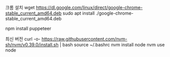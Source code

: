크롬 설치
wget https://dl.google.com/linux/direct/google-chrome-stable_current_amd64.deb
sudo apt install ./google-chrome-stable_current_amd64.deb

npm install puppeteer

최신 버전
curl -o- https://raw.githubusercontent.com/nvm-sh/nvm/v0.39.0/install.sh | bash
source ~/.bashrc
nvm install node
nvm use node
